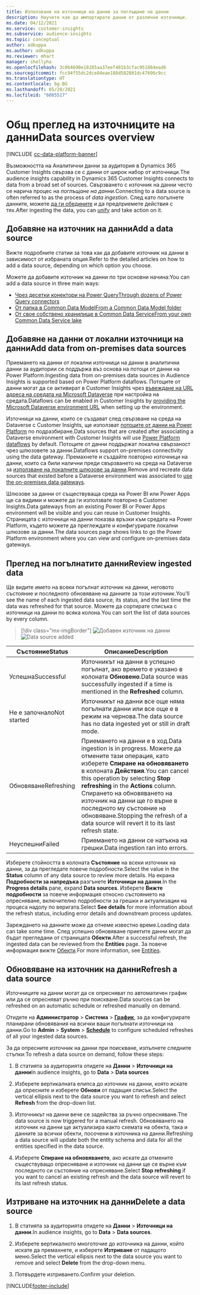 ```yaml
---
title: Използване на източници на данни за поглъщане на данни
description: Научете как да импортирате данни от различни източници.
ms.date: 04/12/2021
ms.service: customer-insights
ms.subservice: audience-insights
ms.topic: conceptual
author: adkuppa
ms.author: adkuppa
ms.reviewer: mhart
manager: shellyha
ms.openlocfilehash: 3c0b4690e18285aa37eef481b3cfac951884ead6
ms.sourcegitcommit: fcc94f55dc2dce84eae188d582801dc47696c9cc
ms.translationtype: HT
ms.contentlocale: bg-BG
ms.lasthandoff: 05/20/2021
ms.locfileid: "6085517"
---
```

# <a name="data-sources-overview"></a><span data-ttu-id="b4bed-103">Общ преглед на източниците на данни</span><span class="sxs-lookup"><span data-stu-id="b4bed-103">Data sources overview</span></span>

[!INCLUDE [cc-data-platform-banner](../includes/cc-data-platform-banner.md)]

<span data-ttu-id="b4bed-104">Възможността на Аналитични данни за аудитория в Dynamics 365 Customer Insights свързва се с данни от широк набор от източници.</span><span class="sxs-lookup"><span data-stu-id="b4bed-104">The audience insights capability in Dynamics 365 Customer Insights connects to data from a broad set of sources.</span></span> <span data-ttu-id="b4bed-105">Свързването с източник на данни често се нарича процес на *поглъщане на данни*.</span><span class="sxs-lookup"><span data-stu-id="b4bed-105">Connecting to a data source is often referred to as the process of *data ingestion*.</span></span> <span data-ttu-id="b4bed-106">След като погълнете данните, можете [да ги обедините](data-unification.md) и да предприемете действия с тях.</span><span class="sxs-lookup"><span data-stu-id="b4bed-106">After ingesting the data, you can [unify](data-unification.md) and take action on it.</span></span>

## <a name="add-a-data-source"></a><span data-ttu-id="b4bed-107">Добавяне на източник на данни</span><span class="sxs-lookup"><span data-stu-id="b4bed-107">Add a data source</span></span>

<span data-ttu-id="b4bed-108">Вижте подробните статии за това как да добавите източник на данни в зависимост от избраната опция.</span><span class="sxs-lookup"><span data-stu-id="b4bed-108">Refer to the detailed articles on how to add a data source, depending on which option you choose.</span></span>

<span data-ttu-id="b4bed-109">Можете да добавите източник на данни по три основни начина:</span><span class="sxs-lookup"><span data-stu-id="b4bed-109">You can add a data source in three main ways:</span></span>

- [<span data-ttu-id="b4bed-110">Чрез десетки конектори на Power Query</span><span class="sxs-lookup"><span data-stu-id="b4bed-110">Through dozens of Power Query connectors</span></span>](connect-power-query.md)
- [<span data-ttu-id="b4bed-111">От папка в Common Data Model</span><span class="sxs-lookup"><span data-stu-id="b4bed-111">From a Common Data Model folder</span></span>](connect-common-data-model.md)
- [<span data-ttu-id="b4bed-112">От свое собствено хранилище в Common Data Service</span><span class="sxs-lookup"><span data-stu-id="b4bed-112">From your own Common Data Service lake</span></span>](connect-common-data-service-lake.md)

## <a name="add-data-from-on-premises-data-sources"></a><span data-ttu-id="b4bed-113">Добавяне на данни от локални източници на данни</span><span class="sxs-lookup"><span data-stu-id="b4bed-113">Add data from on-premises data sources</span></span>

<span data-ttu-id="b4bed-114">Приемането на данни от локални източници на данни в аналитични данни за аудитории се поддържа въз основа на потоци от данни на Power Platform.</span><span class="sxs-lookup"><span data-stu-id="b4bed-114">Ingesting data from on-premises data sources in Audience Insights is supported based on Power Platform dataflows.</span></span> <span data-ttu-id="b4bed-115">Потоците от данни могат да се активират в Customer Insights чрез [въвеждане на URL адреса на средата на Microsoft Dataverse](manage-environments.md#create-an-environment-in-an-existing-organization) при настройка на средата.</span><span class="sxs-lookup"><span data-stu-id="b4bed-115">Dataflows can be enabled in Customer Insights by [providing the Microsoft Dataverse environment URL](manage-environments.md#create-an-environment-in-an-existing-organization) when setting up the environment.</span></span>

<span data-ttu-id="b4bed-116">Източници на данни, които се създават след свързване на среда на Dataverse с Customer Insights, ще използват [потоците от данни на Power Platform](/power-query/dataflows/overview-dataflows-across-power-platform-dynamics-365) по подразбиране.</span><span class="sxs-lookup"><span data-stu-id="b4bed-116">Data sources that are created after associating a Dataverse environment with Customer Insights will use [Power Platform dataflows](/power-query/dataflows/overview-dataflows-across-power-platform-dynamics-365) by default.</span></span> <span data-ttu-id="b4bed-117">Потоците от данни поддържат локална свързаност чрез шлюзовете за данни.</span><span class="sxs-lookup"><span data-stu-id="b4bed-117">Dataflows support on-premises connectivity using the data gateway.</span></span> <span data-ttu-id="b4bed-118">Премахнете и създайте повторно източници на данни, които са били налични преди свързването на среда на Dataverse за [използване на локалните шлюзове за данни](/powerapps/maker/data-platform/using-dataflows-with-on-premises-data.md).</span><span class="sxs-lookup"><span data-stu-id="b4bed-118">Remove and recreate data sources that existed before a Dataverse environment was associated to [use the on-premises data gateways](/powerapps/maker/data-platform/using-dataflows-with-on-premises-data.md).</span></span>

<span data-ttu-id="b4bed-119">Шлюзове за данни от съществуваща среда на Power BI или Power Apps ще са видими и можете да ги използвате повторно в Customer Insights.</span><span class="sxs-lookup"><span data-stu-id="b4bed-119">Data gateways from an existing Power BI or Power Apps environment will be visible and you can reuse in Customer Insights.</span></span> <span data-ttu-id="b4bed-120">Страницата с източници на данни показва връзки към средата на Power Platform, където можете да преглеждате и конфигурирате локални шлюзове за данни.</span><span class="sxs-lookup"><span data-stu-id="b4bed-120">The data sources page shows links to go the Power Platform environment where you can view and configure on-premises data gateways.</span></span>

## <a name="review-ingested-data"></a><span data-ttu-id="b4bed-121">Преглед на погълнатите данни</span><span class="sxs-lookup"><span data-stu-id="b4bed-121">Review ingested data</span></span>

<span data-ttu-id="b4bed-122">Ще видите името на всеки погълнат източник на данни, неговото състояние и последното обновяване на данните за този източник.</span><span class="sxs-lookup"><span data-stu-id="b4bed-122">You'll see the name of each ingested data source, its status, and the last time the data was refreshed for that source.</span></span> <span data-ttu-id="b4bed-123">Можете да сортирате списъка с източници на данни по всяка колона.</span><span class="sxs-lookup"><span data-stu-id="b4bed-123">You can sort the list of data sources by every column.</span></span>

> [!div class="mx-imgBorder"]
> <span data-ttu-id="b4bed-124">![Добавен източник на данни](media/configure-data-datasource-added.png "Добавен източник на данни")</span><span class="sxs-lookup"><span data-stu-id="b4bed-124">![Data source added](media/configure-data-datasource-added.png "Data source added")</span></span>

|<span data-ttu-id="b4bed-125">Състояние</span><span class="sxs-lookup"><span data-stu-id="b4bed-125">Status</span></span>  |<span data-ttu-id="b4bed-126">Описание</span><span class="sxs-lookup"><span data-stu-id="b4bed-126">Description</span></span>  |
|---------|---------|
|<span data-ttu-id="b4bed-127">Успешна</span><span class="sxs-lookup"><span data-stu-id="b4bed-127">Successful</span></span>   |<span data-ttu-id="b4bed-128">Източникът на данни в успешно погълнат, ако времето е указано в колоната **Обновено**.</span><span class="sxs-lookup"><span data-stu-id="b4bed-128">Data source was successfully ingested if a time is mentioned in the **Refreshed** column.</span></span>
|<span data-ttu-id="b4bed-129">Не е започнало</span><span class="sxs-lookup"><span data-stu-id="b4bed-129">Not started</span></span>   |<span data-ttu-id="b4bed-130">Източникът на данни все още няма погълнати данни или все още е в режим на чернова.</span><span class="sxs-lookup"><span data-stu-id="b4bed-130">The data source has no data ingested yet or still in draft mode.</span></span>         |
|<span data-ttu-id="b4bed-131">Обновяване</span><span class="sxs-lookup"><span data-stu-id="b4bed-131">Refreshing</span></span>    |<span data-ttu-id="b4bed-132">Приемането на данни е в ход.</span><span class="sxs-lookup"><span data-stu-id="b4bed-132">Data ingestion is in progress.</span></span> <span data-ttu-id="b4bed-133">Можете да отмените тази операция, като изберете **Спиране на обновяването** в колоната **Действия**.</span><span class="sxs-lookup"><span data-stu-id="b4bed-133">You can cancel this operation by selecting **Stop refreshing** in the **Actions** column.</span></span> <span data-ttu-id="b4bed-134">Спирането на обновяването на източник на данни ще го върне в последното му състояние на обновяване.</span><span class="sxs-lookup"><span data-stu-id="b4bed-134">Stopping the refresh of a data source will revert it to its last refresh state.</span></span>       |
|<span data-ttu-id="b4bed-135">Неуспешни</span><span class="sxs-lookup"><span data-stu-id="b4bed-135">Failed</span></span>     |<span data-ttu-id="b4bed-136">Приемането на данни се натъкна на грешки.</span><span class="sxs-lookup"><span data-stu-id="b4bed-136">Data ingestion ran into errors.</span></span>         |

<span data-ttu-id="b4bed-137">Изберете стойността в колоната **Състояние** на всеки източник на данни, за да прегледате повече подробности.</span><span class="sxs-lookup"><span data-stu-id="b4bed-137">Select the value in the **Status** column of any data source to review more details.</span></span> <span data-ttu-id="b4bed-138">На екрана **Подробности за напредъка** разгънете **Източници на данни**.</span><span class="sxs-lookup"><span data-stu-id="b4bed-138">In the **Progress details** pane, expand **Data sources**.</span></span> <span data-ttu-id="b4bed-139">Изберете **Вижте подробности** за повече информация относно състоянието на опресняване, включително подробности за грешки и актуализации на процеса надолу по веригата.</span><span class="sxs-lookup"><span data-stu-id="b4bed-139">Select **See details** for more information about the refresh status, including error details and downstream process updates.</span></span>

<span data-ttu-id="b4bed-140">Зареждането на данните може да отнеме известно време.</span><span class="sxs-lookup"><span data-stu-id="b4bed-140">Loading data can take some time.</span></span> <span data-ttu-id="b4bed-141">След успешно обновяване приетите данни могат да бъдат прегледани от страницата **Обекти**.</span><span class="sxs-lookup"><span data-stu-id="b4bed-141">After a successful refresh, the ingested data can be reviewed from the **Entities** page.</span></span> <span data-ttu-id="b4bed-142">За повече информация вижте [Обекти](entities.md).</span><span class="sxs-lookup"><span data-stu-id="b4bed-142">For more information, see [Entities](entities.md).</span></span>

## <a name="refresh-a-data-source"></a><span data-ttu-id="b4bed-143">Обновяване на източник на данни</span><span class="sxs-lookup"><span data-stu-id="b4bed-143">Refresh a data source</span></span>

<span data-ttu-id="b4bed-144">Източниците на данни могат да се опресняват по автоматичен график или да се опресняват ръчно при поискване.</span><span class="sxs-lookup"><span data-stu-id="b4bed-144">Data sources can be refreshed on an automatic schedule or refreshed manually on demand.</span></span> 

<span data-ttu-id="b4bed-145">Отидете на **Администратор** > **Система** > [**График**](system.md#schedule-tab), за да конфигурирате планирани обновявания на всички ваши погълнати източници на данни.</span><span class="sxs-lookup"><span data-stu-id="b4bed-145">Go to **Admin** > **System** > [**Schedule**](system.md#schedule-tab) to configure scheduled refreshes of all your ingested data sources.</span></span>

<span data-ttu-id="b4bed-146">За да опресните източник на данни при поискване, изпълнете следните стъпки:</span><span class="sxs-lookup"><span data-stu-id="b4bed-146">To refresh a data source on demand, follow these steps:</span></span>

1. <span data-ttu-id="b4bed-147">В статията за аудиторията отидете на **Данни** > **Източници на данни**</span><span class="sxs-lookup"><span data-stu-id="b4bed-147">In audience insights, go to **Data** > **Data sources**</span></span>

2. <span data-ttu-id="b4bed-148">Изберете вертикалната елипса до източник на данни, която искате да опресните и изберете **Обнови** от падащия списък.</span><span class="sxs-lookup"><span data-stu-id="b4bed-148">Select the vertical ellipsis next to the data source you want to refresh and select **Refresh** from the drop-down list.</span></span>

3. <span data-ttu-id="b4bed-149">Източникът на данни вече се задейства за ръчно опресняване.</span><span class="sxs-lookup"><span data-stu-id="b4bed-149">The data source is now triggered for a manual refresh.</span></span> <span data-ttu-id="b4bed-150">Обновяването на източник на данни ще актуализира както схемата на обекта, така и данните за всички обекти, посочени в източника на данни.</span><span class="sxs-lookup"><span data-stu-id="b4bed-150">Refreshing a data source will update both the entity schema and data for all the entities specified in the data source.</span></span>

4. <span data-ttu-id="b4bed-151">Изберете **Спиране на обновяването**, ако искате да отмените съществуващо опресняване и източник на данни ще се върне към последното си състояние на опресняване.</span><span class="sxs-lookup"><span data-stu-id="b4bed-151">Select **Stop refreshing** if you want to cancel an existing refresh and the data source will revert to its last refresh status.</span></span>

## <a name="delete-a-data-source"></a><span data-ttu-id="b4bed-152">Изтриване на източник на данни</span><span class="sxs-lookup"><span data-stu-id="b4bed-152">Delete a data source</span></span>

1. <span data-ttu-id="b4bed-153">В статията за аудиторията отидете на **Данни** > **Източници на данни**.</span><span class="sxs-lookup"><span data-stu-id="b4bed-153">In audience insights, go to **Data** > **Data sources**.</span></span>

2. <span data-ttu-id="b4bed-154">Изберете вертикалното многоточие до източника на данни, който искате да премахнете, и изберете **Изтриване** от падащото меню.</span><span class="sxs-lookup"><span data-stu-id="b4bed-154">Select the vertical ellipsis next to the data source you want to remove and select **Delete** from the drop-down menu.</span></span>

3. <span data-ttu-id="b4bed-155">Потвърдете изтриването.</span><span class="sxs-lookup"><span data-stu-id="b4bed-155">Confirm your deletion.</span></span>


[!INCLUDE[footer-include](../includes/footer-banner.md)]
